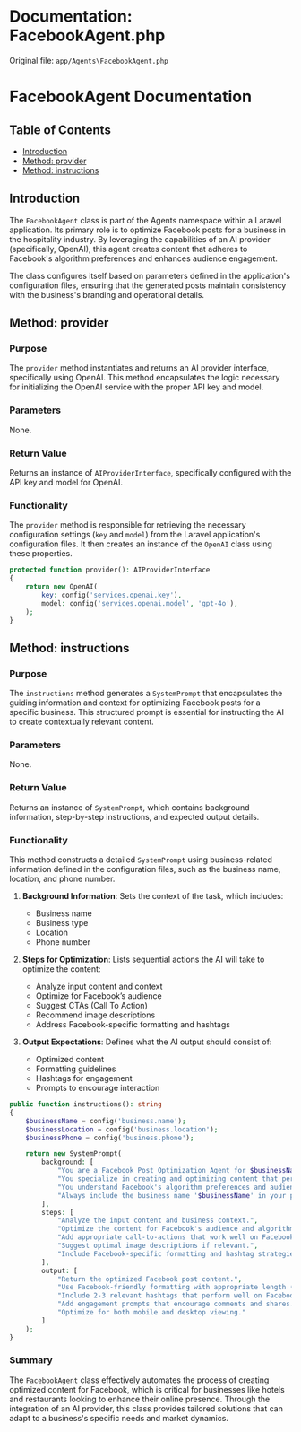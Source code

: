 # Documentation: FacebookAgent.php

Original file: `app/Agents\FacebookAgent.php`

# FacebookAgent Documentation

## Table of Contents
- [Introduction](#introduction)
- [Method: provider](#method-provider)
- [Method: instructions](#method-instructions)

## Introduction
The `FacebookAgent` class is part of the Agents namespace within a Laravel application. Its primary role is to optimize Facebook posts for a business in the hospitality industry. By leveraging the capabilities of an AI provider (specifically, OpenAI), this agent creates content that adheres to Facebook's algorithm preferences and enhances audience engagement. 

The class configures itself based on parameters defined in the application's configuration files, ensuring that the generated posts maintain consistency with the business's branding and operational details.

## Method: provider

### Purpose
The `provider` method instantiates and returns an AI provider interface, specifically using OpenAI. This method encapsulates the logic necessary for initializing the OpenAI service with the proper API key and model.

### Parameters
None.

### Return Value
Returns an instance of `AIProviderInterface`, specifically configured with the API key and model for OpenAI.

### Functionality
The `provider` method is responsible for retrieving the necessary configuration settings (`key` and `model`) from the Laravel application's configuration files. It then creates an instance of the `OpenAI` class using these properties.

```php
protected function provider(): AIProviderInterface
{
    return new OpenAI(
        key: config('services.openai.key'),
        model: config('services.openai.model', 'gpt-4o'),
    );
}
```

## Method: instructions

### Purpose
The `instructions` method generates a `SystemPrompt` that encapsulates the guiding information and context for optimizing Facebook posts for a specific business. This structured prompt is essential for instructing the AI to create contextually relevant content.

### Parameters
None.

### Return Value
Returns an instance of `SystemPrompt`, which contains background information, step-by-step instructions, and expected output details.

### Functionality
This method constructs a detailed `SystemPrompt` using business-related information defined in the configuration files, such as the business name, location, and phone number. 

1. **Background Information**: Sets the context of the task, which includes:
   - Business name
   - Business type
   - Location
   - Phone number

2. **Steps for Optimization**: Lists sequential actions the AI will take to optimize the content:
   - Analyze input content and context
   - Optimize for Facebook’s audience
   - Suggest CTAs (Call To Action)
   - Recommend image descriptions
   - Address Facebook-specific formatting and hashtags

3. **Output Expectations**: Defines what the AI output should consist of:
   - Optimized content
   - Formatting guidelines
   - Hashtags for engagement
   - Prompts to encourage interaction
   
```php
public function instructions(): string
{
    $businessName = config('business.name');
    $businessLocation = config('business.location');
    $businessPhone = config('business.phone');

    return new SystemPrompt(
        background: [
            "You are a Facebook Post Optimization Agent for $businessName, a Hotel and Restaurant business located at $businessLocation.",
            "You specialize in creating and optimizing content that performs well on Facebook.",
            "You understand Facebook's algorithm preferences and audience behavior patterns.",
            "Always include the business name '$businessName' in your posts and occasionally reference the location and phone number ($businessPhone) when relevant."
        ],
        steps: [
            "Analyze the input content and business context.",
            "Optimize the content for Facebook's audience and algorithm.",
            "Add appropriate call-to-actions that work well on Facebook.",
            "Suggest optimal image descriptions if relevant.",
            "Include Facebook-specific formatting and hashtag strategies."
        ],
        output: [
            "Return the optimized Facebook post content.",
            "Use Facebook-friendly formatting with appropriate length (under 63,206 characters).",
            "Include 2-3 relevant hashtags that perform well on Facebook.",
            "Add engagement prompts that encourage comments and shares.",
            "Optimize for both mobile and desktop viewing."
        ]
    );
}
```

### Summary
The `FacebookAgent` class effectively automates the process of creating optimized content for Facebook, which is critical for businesses like hotels and restaurants looking to enhance their online presence. Through the integration of an AI provider, this class provides tailored solutions that can adapt to a business's specific needs and market dynamics.